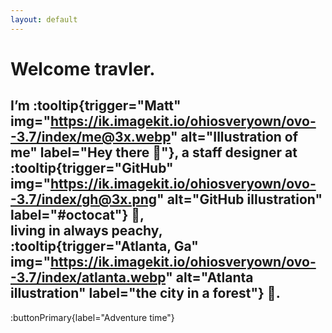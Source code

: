 ```yaml
---
layout: default
---
```


# Welcome travler.

## I’m :tooltip{trigger="Matt" img="https://ik.imagekit.io/ohiosveryown/ovo--3.7/index/me@3x.webp" alt="Illustration of me" label="Hey there 👋"}, a staff designer at :tooltip{trigger="GitHub" img="https://ik.imagekit.io/ohiosveryown/ovo--3.7/index/gh@3x.png" alt="GitHub illustration" label="#octocat"} 🐙, <br>living in always peachy, :tooltip{trigger="Atlanta, Ga" img="https://ik.imagekit.io/ohiosveryown/ovo--3.7/index/atlanta.webp" alt="Atlanta illustration" label="the city in a forest"} 🍑.

:buttonPrimary{label="Adventure time"}
